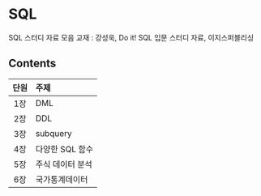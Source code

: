 # SQL 
SQL 스터디 자료 모음
교재 : 강성욱, Do it! SQL 입문 스터디 자료, 이지스퍼블리싱

## Contents
|단원|주제|
|:---:|:---|
|1장|DML|
|2장|DDL|
|3장|subquery|
|4장|다양한 SQL 함수|
|5장|주식 데이터 분석|
|6장|국가통계데이터|



